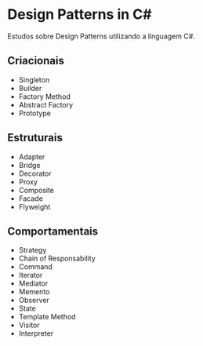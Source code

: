 # Design Patterns in C#
Estudos sobre Design Patterns utilizando a linguagem C#.

## Criacionais
- Singleton
- Builder
- Factory Method
- Abstract Factory
- Prototype

## Estruturais
- Adapter
- Bridge
- Decorator
- Proxy
- Composite
- Facade
- Flyweight

## Comportamentais
- Strategy
- Chain of Responsability
- Command
- Iterator
- Mediator
- Memento
- Observer
- State
- Template Method
- Visitor
- Interpreter
